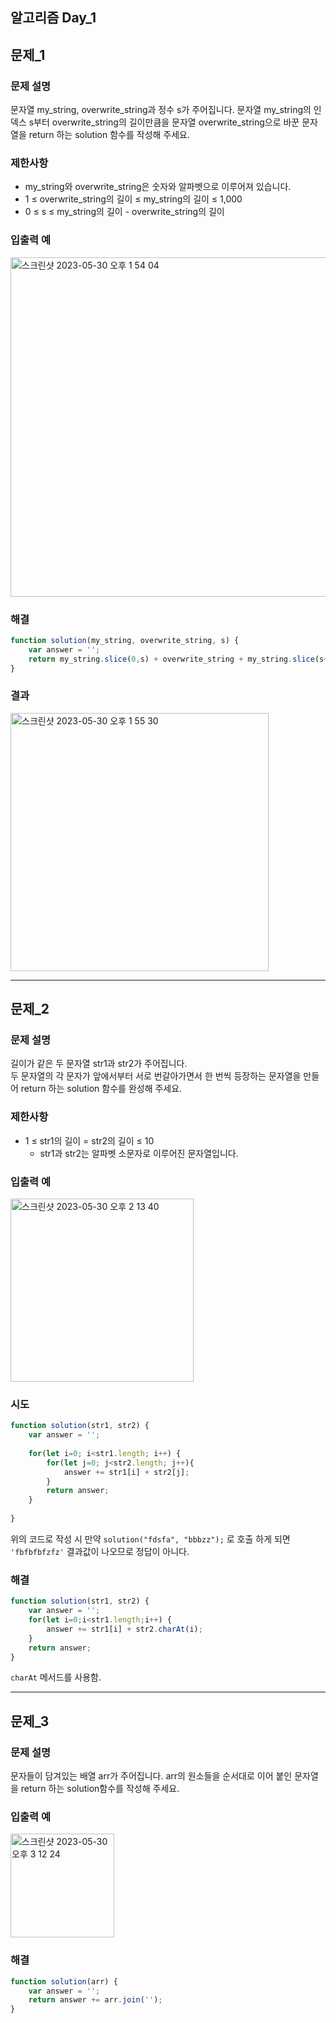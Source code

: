 ## 알고리즘 Day_1 

## 문제_1
### 문제 설명  
문자열 my_string, overwrite_string과 정수 s가 주어집니다. 문자열 my_string의 인덱스 s부터 overwrite_string의 길이만큼을 문자열 overwrite_string으로 바꾼 문자열을 return 하는 solution 함수를 작성해 주세요.  

### 제한사항
- my_string와 overwrite_string은 숫자와 알파벳으로 이루어져 있습니다.  
- 1 ≤ overwrite_string의 길이 ≤ my_string의 길이 ≤ 1,000  
- 0 ≤ s ≤ my_string의 길이 - overwrite_string의 길이  

### 입출력 예  
<img width="543" alt="스크린샷 2023-05-30 오후 1 54 04" src="https://github.com/EUN-HA-CHOI/HTML-CSS-JS-Study/assets/97012561/3be35a30-bcb8-446b-8032-1d3e44fde9b4">

### 해결  
```javascript
function solution(my_string, overwrite_string, s) {
    var answer = '';
    return my_string.slice(0,s) + overwrite_string + my_string.slice(s+overwrite_string.length);
}
```

### 결과  
<img width="413" alt="스크린샷 2023-05-30 오후 1 55 30" src="https://github.com/EUN-HA-CHOI/HTML-CSS-JS-Study/assets/97012561/57c600ab-7375-4898-aad0-6f54c83017da">

<hr> 

## 문제_2   
### 문제 설명
길이가 같은 두 문자열 str1과 str2가 주어집니다.  
두 문자열의 각 문자가 앞에서부터 서로 번갈아가면서 한 번씩 등장하는 문자열을 만들어 return 하는 solution 함수를 완성해 주세요.


### 제한사항
- 1 ≤ str1의 길이 = str2의 길이 ≤ 10
  - str1과 str2는 알파벳 소문자로 이루어진 문자열입니다.

### 입출력 예  
<img width="293" alt="스크린샷 2023-05-30 오후 2 13 40" src="https://github.com/EUN-HA-CHOI/HTML-CSS-JS-Study/assets/97012561/a36e24ec-530c-4d25-880c-d559340d080d">


### 시도  
```javascript
function solution(str1, str2) {
    var answer = '';
   
    for(let i=0; i<str1.length; i++) {
        for(let j=0; j<str2.length; j++){
            answer += str1[i] + str2[j];
        }
        return answer;
    }
     
}
```

위의 코드로 작성 시 만약 `solution("fdsfa", "bbbzz");` 로 호출 하게 되면 `'fbfbfbfzfz'` 결과값이 나오므로 정답이 아니다.  
### 해결  
```javascript
function solution(str1, str2) {
    var answer = '';
    for(let i=0;i<str1.length;i++) {  
        answer += str1[i] + str2.charAt(i);  
    }
    return answer;
}
```

`charAt` 메서드를 사용함.  

<hr> 

## 문제_3  

### 문제 설명
문자들이 담겨있는 배열 arr가 주어집니다. arr의 원소들을 순서대로 이어 붙인 문자열을 return 하는 solution함수를 작성해 주세요.

### 입출력 예  
<img width="166" alt="스크린샷 2023-05-30 오후 3 12 24" src="https://github.com/EUN-HA-CHOI/HTML-CSS-JS-Study/assets/97012561/8cc24d35-0414-4139-bead-b96929d0480f">

### 해결  
```javascript 
function solution(arr) {
    var answer = '';
    return answer += arr.join('');
} 
```
